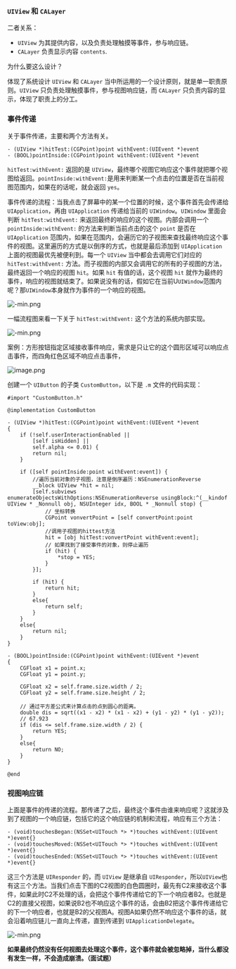 ### `UIView` 和 `CALayer`

二者关系：
- `UIView` 为其提供内容，以及负责处理触摸等事件，参与响应链。
- `CALayer` 负责显示内容 `contents`.

为什么要这么设计？

体现了系统设计 `UIView` 和 `CALayer` 当中所运用的一个设计原则，就是单一职责原则。`UIView` 只负责处理触摸事件，参与视图响应链，而 `CALayer` 只负责内容的显示，体现了职责上的分工。

### 事件传递

关于事件传递，主要和两个方法有关。

```objc
- (UIView *)hitTest:(CGPoint)point withEvent:(UIEvent *)event
- (BOOL)pointInside:(CGPoint)point withEvent:(UIEvent *)event
```

`hitTest:withEvent:` 返回的是 `UIView`，最终哪个视图它响应这个事件就把哪个视图给返回。`pointInside:withEvent:`是用来判断某一个点击的位置是否在当前视图范围内，如果在的话呢，就会返回 `yes`。

事件传递的流程：当我点击了屏幕中的某一个位置的时候，这个事件首先会传递给 `UIApplication`，再由 `UIApplication` 传递给当前的 `UIWindow`。`UIWindow` 里面会判断 `hitTest:withEvent:` 来返回最终的响应的这个视图。内部会调用一个 `pointInside:withEvent:` 的方法来判断当前点击的这个 `point` 是否在 `UIApplication` 范围内，如果在范围内，会遍历它的子视图来查找最终响应这个事件的视图。这里遍历的方式是以倒序的方式，也就是最后添加到 `UIApplication` 上面的视图最优先被便利到。每一个 `UIView` 当中都会去调用它们对应的 `hitTest:withEvent:` 方法。而子视图的内部又会调用它的所有的子视图的方法，最终返回一个响应的视图 `hit`。如果 `hit` 有值的话，这个视图 `hit` 就作为最终的事件，响应的视图就结束了。如果说没有的话，假如它在当前U`UIWindow`范围内呢？那`UIWindow`本身就作为事件的一个响应的视图。

![-min.png](https://s2.loli.net/2025/04/17/by3ATrPxzXSqdOl.png)

一幅流程图来看一下关于 `hitTest:withEvent:` 这个方法的系统内部实现。

![-min.png](https://s2.loli.net/2025/04/17/MTpWNalxIc2Qg7s.png)

案例：方形按钮指定区域接收事件响应，需求是只让它的这个圆形区域可以响应点击事件，而四角红色区域不响应点击事件，

![image.png](https://s2.loli.net/2025/04/17/62MUTHZI9Fzu5EL.png)

创建一个 `UIButton` 的子类 `CustomButton`，以下是 `.m` 文件的代码实现：

```objc
#import "CustomButton.h"

@implementation CustomButton

- (UIView *)hitTest:(CGPoint)point withEvent:(UIEvent *)event
{
    if (!self.userInteractionEnabled ||
        [self isHidden] ||
        self.alpha <= 0.01) {
        return nil;
    }
    
    if ([self pointInside:point withEvent:event]) {
        //遍历当前对象的子视图，注意是倒序遍历：NSEnumerationReverse
        __block UIView *hit = nil;
        [self.subviews enumerateObjectsWithOptions:NSEnumerationReverse usingBlock:^(__kindof UIView * _Nonnull obj, NSUInteger idx, BOOL * _Nonnull stop) {
            // 坐标转换
            CGPoint vonvertPoint = [self convertPoint:point toView:obj];
            //调用子视图的hittest方法
            hit = [obj hitTest:vonvertPoint withEvent:event];
            // 如果找到了接受事件的对象，则停止遍历
            if (hit) {
                *stop = YES;
            }
        }];
        
        if (hit) {
            return hit;
        }
        else{
            return self;
        }
    }
    else{
        return nil;
    }
}

- (BOOL)pointInside:(CGPoint)point withEvent:(UIEvent *)event
{
    CGFloat x1 = point.x;
    CGFloat y1 = point.y;
    
    CGFloat x2 = self.frame.size.width / 2;
    CGFloat y2 = self.frame.size.height / 2;
    
    // 通过平方差公式来计算点击的点到圆心的距离。
    double dis = sqrt((x1 - x2) * (x1 - x2) + (y1 - y2) * (y1 - y2));
    // 67.923
    if (dis <= self.frame.size.width / 2) {
        return YES;
    }
    else{
        return NO;
    }
}

@end
```


### 视图响应链

上面是事件的传递的流程。那传递了之后，最终这个事件由谁来响应呢？这就涉及到了视图的一个响应链，包括它的这个响应链的机制和流程，响应有三个方法：

```objc
- (void)touchesBegan:(NSSet<UITouch *> *)touches withEvent:(UIEvent *)event{}
- (void)touchesMoved:(NSSet<UITouch *> *)touches withEvent:(UIEvent *)event{}
- (void)touchesEnded:(NSSet<UITouch *> *)touches withEvent:(UIEvent *)event{}
```
这三个方法是 `UIResponder` 的，而 `UIView` 是继承自 `UIResponder`，所以`UIView`也有这三个方法。当我们点击下图的C2视图的白色圆圈时，最先有C2来接收这个事件，如果此时C2不处理的话，会把这个事件传递给它的下一个响应者B2。也就是C2的直接父视图，如果说B2也不响应这个事件的话，会由B2把这个事件传递给它的下一个响应者，也就是B2的父视图A。视图A如果仍然不响应这个事件的话，就会沿着响应链儿一直向上传递，直到传递到 `UIApplicationDelegate`。

![-min.png](https://s2.loli.net/2025/04/18/spVUl9PqfgT1Zrm.png)

**如果最终仍然没有任何视图去处理这个事件，这个事件就会被忽略掉，当什么都没有发生一样，不会造成崩溃。（面试题）**